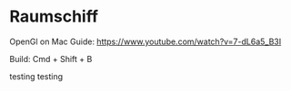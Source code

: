 # Raumschiff
OpenGl on Mac Guide: https://www.youtube.com/watch?v=7-dL6a5_B3I

Build: Cmd + Shift + B 

testing testing